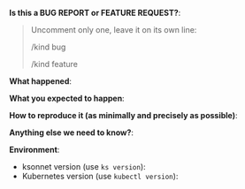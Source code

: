 <!-- This form is for bug reports and feature requests ONLY!
-->

**Is this a BUG REPORT or FEATURE REQUEST?**:

> Uncomment only one, leave it on its own line:
>
> /kind bug
>
> /kind feature


**What happened**:

**What you expected to happen**:

**How to reproduce it (as minimally and precisely as possible)**:


**Anything else we need to know?**:

**Environment**:
- ksonnet version (use `ks version`):
- Kubernetes version (use `kubectl version`):

